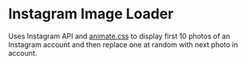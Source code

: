 # Instagram Image Loader

Uses Instagram API and [animate.css](http://daneden.me/animate/) to display first 10 photos of an Instagram account and then replace one at random with next photo in account.